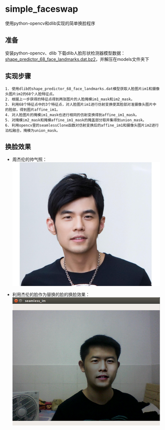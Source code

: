 # simple_faceswap
使用python-opencv和dlib实现的简单换脸程序

## 准备 ##
安装python-opencv、dlib
下载dlib人脸形状检测器模型数据：[shape_predictor_68_face_landmarks.dat.bz2](http://dlib.net/files/shape_predictor_68_face_landmarks.dat.bz2)，并解压在models文件夹下

## 实现步骤 ##
	1. 使用dlib的shape_predictor_68_face_landmarks.dat模型获取人脸图片im1和摄像头图片im2的68个人脸特征点。
	2. 根据上一步获得的特征点得到两张图片的人脸掩模im1_mask和im2_mask。
	3. 利用68个特征点中的3个特征点，对人脸图片im1进行仿射变换使其脸部对准摄像头图片中的脸部，得到图片affine_im1。
	4. 对人脸图片的掩模im1_mask也进行相同的仿射变换得到affine_im1_mask。
	5. 对掩模im2_mask和掩模affine_im1_mask的掩盖部分取并集得到union_mask。
	6. 利用opencv里的seamlessClone函数对仿射变换后的affine_im1和摄像头图片im2进行泊松融合，掩模为union_mask。

## 换脸效果 ##
* 周杰伦的帅气照：
![zjl.jpeg](./faces/zjl.jpeg)

* 利用杰伦的脸作为替换的脸的换脸效果：
![seamless_im.png](./faces/seamless_im.png)

